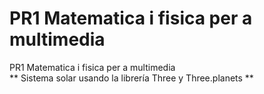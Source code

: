 # PR1 Matematica i fisica per a multimedia
PR1 Matematica i fisica per a multimedia<br>
** Sistema solar usando la librería Three y Three.planets **
